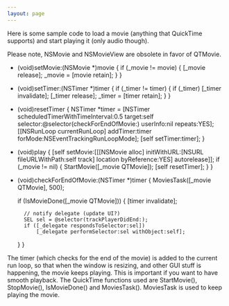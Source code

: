 ```yaml
---
layout: page
---
```




Here is some sample code to load a movie (anything that QuickTime supports) and start playing it (only audio though).

Please note, NSMovie and NSMovieView are obsolete in favor of QTMovie.

    
- (void)setMovie:(NSMovie *)movie
{
	if (_movie != movie)
	{
		[_movie release];
		_movie = [movie retain];
	}
}

- (void)setTimer:(NSTimer *)timer
{
	if (_timer != timer)
	{
		if (_timer) [_timer invalidate];
		[_timer release];
		_timer = [timer retain];
	}
}

- (void)resetTimer
{
	NSTimer *timer = [NSTimer scheduledTimerWithTimeInterval:0.5 target:self selector:@selector(checkForEndOfMovie:) userInfo:nil repeats:YES];
	[[NSRunLoop currentRunLoop] addTimer:timer forMode:NSEventTrackingRunLoopMode];
	[self setTimer:timer];
}	

- (void)play
{
	[self setMovie:[[[NSMovie alloc] initWithURL:[NSURL fileURLWithPath:self track] location byReference:YES] autorelease]];
	if (_movie != nil)
	{
		StartMovie([_movie QTMovie]);
		[self resetTimer];
	}
}

- (void)checkForEndOfMovie:(NSTimer *)timer
{
	MoviesTask([_movie QTMovie], 500);
	
	if (IsMovieDone([_movie QTMovie]))
	{
		[timer invalidate];
		
		// notify delegate (update UI?)
		SEL sel = @selector(trackPlayerDidEnd:);
		if ([_delegate respondsToSelector:sel])
			[_delegate performSelector:sel withObject:self];
	}
}


The timer (which checks for the end of the movie) is added to the current run loop, so that when the window is resizing, and other GUI stuff is happening, the movie keeps playing. This is important if you want to have smooth playback. The QuickTime functions used are StartMovie(), StopMovie(), IsMovieDone() and MoviesTask(). MoviesTask is used to keep playing the movie.
